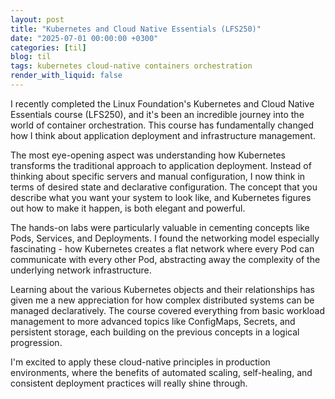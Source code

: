 ```yaml
---
layout: post
title: "Kubernetes and Cloud Native Essentials (LFS250)"
date: "2025-07-01 00:00:00 +0300"
categories: [til]
blog: til
tags: kubernetes cloud-native containers orchestration
render_with_liquid: false
---
```


I recently completed the Linux Foundation's Kubernetes and Cloud Native Essentials course (LFS250), and it's been an incredible journey into the world of container orchestration. This course has fundamentally changed how I think about application deployment and infrastructure management.

The most eye-opening aspect was understanding how Kubernetes transforms the traditional approach to application deployment. Instead of thinking about specific servers and manual configuration, I now think in terms of desired state and declarative configuration. The concept that you describe what you want your system to look like, and Kubernetes figures out how to make it happen, is both elegant and powerful.

The hands-on labs were particularly valuable in cementing concepts like Pods, Services, and Deployments. I found the networking model especially fascinating - how Kubernetes creates a flat network where every Pod can communicate with every other Pod, abstracting away the complexity of the underlying network infrastructure.

Learning about the various Kubernetes objects and their relationships has given me a new appreciation for how complex distributed systems can be managed declaratively. The course covered everything from basic workload management to more advanced topics like ConfigMaps, Secrets, and persistent storage, each building on the previous concepts in a logical progression.

I'm excited to apply these cloud-native principles in production environments, where the benefits of automated scaling, self-healing, and consistent deployment practices will really shine through. 